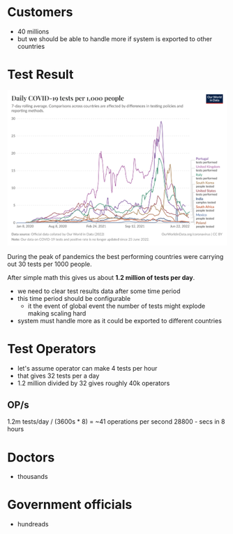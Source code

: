 # Customers

- 40 millions
- but we should be able to handle more if system is exported to other countries

# Test Result

![daily-tests-per-thousand-people-smoothed-7-day](./images/daily-tests-per-thousand-people-smoothed-7-day.png)

During the peak of pandemics the best performing countries were carrying out 30 tests per 1000 people.

After simple math this gives us about **1.2 million of tests per day**.

- we need to clear test results data after some time period
- this time period should be configurable
	- it the event of global event the number of tests might explode making scaling hard
- system must handle more as it could be exported to different countries

# Test Operators

- let's assume operator can make 4 tests per hour
- that gives 32 tests per a day
- 1.2 million divided by 32 gives roughly 40k operators

## OP/s

1.2m tests/day / (3600s * 8) = ~41 operations per second 
28800 - secs in 8 hours

# Doctors
 - thousands

# Government officials
- hundreads
